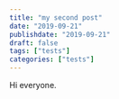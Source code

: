 ```yaml
---
title: "my second post"
date: "2019-09-21" 
publishdate: "2019-09-21" 
draft: false
tags: ["tests"]
categories: ["tests"]
---
```


Hi everyone.
